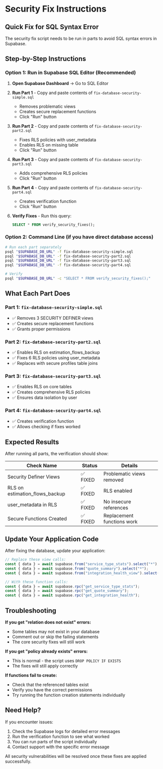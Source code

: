 # Security Fix Instructions

## Quick Fix for SQL Syntax Error

The security fix script needs to be run in parts to avoid SQL syntax errors in Supabase.

## Step-by-Step Instructions

### Option 1: Run in Supabase SQL Editor (Recommended)

1. **Open Supabase Dashboard** → Go to SQL Editor

2. **Run Part 1** - Copy and paste contents of `fix-database-security-simple.sql`
   - Removes problematic views
   - Creates secure replacement functions
   - Click "Run" button

3. **Run Part 2** - Copy and paste contents of `fix-database-security-part2.sql`
   - Fixes RLS policies with user_metadata
   - Enables RLS on missing table
   - Click "Run" button

4. **Run Part 3** - Copy and paste contents of `fix-database-security-part3.sql`
   - Adds comprehensive RLS policies
   - Click "Run" button

5. **Run Part 4** - Copy and paste contents of `fix-database-security-part4.sql`
   - Creates verification function
   - Click "Run" button

6. **Verify Fixes** - Run this query:
   ```sql
   SELECT * FROM verify_security_fixes();
   ```

### Option 2: Command Line (if you have direct database access)

```bash
# Run each part separately
psql "$SUPABASE_DB_URL" -f fix-database-security-simple.sql
psql "$SUPABASE_DB_URL" -f fix-database-security-part2.sql
psql "$SUPABASE_DB_URL" -f fix-database-security-part3.sql
psql "$SUPABASE_DB_URL" -f fix-database-security-part4.sql

# Verify
psql "$SUPABASE_DB_URL" -c "SELECT * FROM verify_security_fixes();"
```

## What Each Part Does

### Part 1: `fix-database-security-simple.sql`

- ✅ Removes 3 SECURITY DEFINER views
- ✅ Creates secure replacement functions
- ✅ Grants proper permissions

### Part 2: `fix-database-security-part2.sql`

- ✅ Enables RLS on estimation_flows_backup
- ✅ Fixes 6 RLS policies using user_metadata
- ✅ Replaces with secure profiles table joins

### Part 3: `fix-database-security-part3.sql`

- ✅ Enables RLS on core tables
- ✅ Creates comprehensive RLS policies
- ✅ Ensures data isolation by user

### Part 4: `fix-database-security-part4.sql`

- ✅ Creates verification function
- ✅ Allows checking if fixes worked

## Expected Results

After running all parts, the verification should show:

| Check Name                     | Status   | Details                    |
| ------------------------------ | -------- | -------------------------- |
| Security Definer Views         | ✅ FIXED | Problematic views removed  |
| RLS on estimation_flows_backup | ✅ FIXED | RLS enabled                |
| user_metadata in RLS           | ✅ FIXED | No insecure references     |
| Secure Functions Created       | ✅ FIXED | Replacement functions work |

## Update Your Application Code

After fixing the database, update your application:

```typescript
// Replace these view calls:
const { data } = await supabase.from("service_type_stats").select("*");
const { data } = await supabase.from("quote_summary").select("*");
const { data } = await supabase.from("integration_health_view").select("*");

// With these function calls:
const { data } = await supabase.rpc("get_service_type_stats");
const { data } = await supabase.rpc("get_quote_summary");
const { data } = await supabase.rpc("get_integration_health");
```

## Troubleshooting

**If you get "relation does not exist" errors:**

- Some tables may not exist in your database
- Comment out or skip the failing statements
- The core security fixes will still work

**If you get "policy already exists" errors:**

- This is normal - the script uses `DROP POLICY IF EXISTS`
- The fixes will still apply correctly

**If functions fail to create:**

- Check that the referenced tables exist
- Verify you have the correct permissions
- Try running the function creation statements individually

## Need Help?

If you encounter issues:

1. Check the Supabase logs for detailed error messages
2. Run the verification function to see what worked
3. You can run parts of the script individually
4. Contact support with the specific error message

All security vulnerabilities will be resolved once these fixes are applied successfully.
